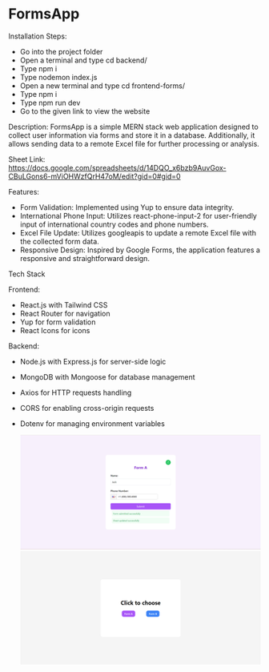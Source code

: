 # FormsApp

Installation Steps:
- Go into the project folder
- Open a terminal and type cd backend/
- Type npm i
- Type nodemon index.js
- Open a new terminal and type cd frontend-forms/
- Type npm i
- Type npm run dev
- Go to the given link to view the website
  
Description:
FormsApp is a simple MERN stack web application designed to collect user information via forms and store it in a database. Additionally, it allows sending data to a remote Excel file for further processing or analysis.

Sheet Link: https://docs.google.com/spreadsheets/d/14DQO_x6bzb9AuvGox-CBuLGons6-mViOHWzfQrH47oM/edit?gid=0#gid=0

Features:
- Form Validation: Implemented using Yup to ensure data integrity.
- International Phone Input: Utilizes react-phone-input-2 for user-friendly input of international country codes and phone numbers.
- Excel File Update: Utilizes googleapis to update a remote Excel file with the collected form data.
- Responsive Design: Inspired by Google Forms, the application features a responsive and straightforward design.

Tech Stack

Frontend:
- React.js with Tailwind CSS
- React Router for navigation
- Yup for form validation
- React Icons for icons
  
Backend:
- Node.js with Express.js for server-side logic
- MongoDB with Mongoose for database management
- Axios for HTTP requests handling
- CORS for enabling cross-origin requests
- Dotenv for managing environment variables

  ![Alt text](screenshots/Forms.png)
  ![Alt text](screenshots/Forms2.png)

